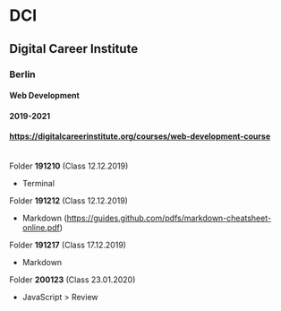 # DCI
## Digital Career Institute
### Berlin
#### Web Development
#### 2019-2021
#### https://digitalcareerinstitute.org/courses/web-development-course
\
Folder **191210** (Class 12.12.2019)
* Terminal

Folder **191212** (Class 12.12.2019)
* Markdown (https://guides.github.com/pdfs/markdown-cheatsheet-online.pdf)

Folder **191217** (Class 17.12.2019)
* Markdown

Folder **200123** (Class 23.01.2020)
* JavaScript > Review
